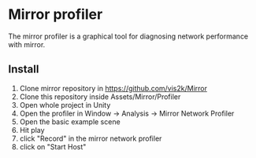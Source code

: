 # Mirror profiler

The mirror profiler is a graphical tool for diagnosing network performance with mirror.

## Install

1) Clone mirror repository in https://github.com/vis2k/Mirror
2) Clone this repository inside Assets/Mirror/Profiler
3) Open whole project in Unity
4) Open the profiler in Window -> Analysis -> Mirror Network Profiler
5) Open the basic example scene
6) Hit play
7) click "Record"  in the mirror network profiler
8) click on "Start Host"

